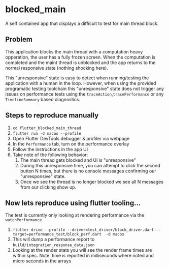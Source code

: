 # blocked_main

A self contained app that displays a difficult to test for main thread block.

## Problem

This application blocks the main thread with a computation heavy opperation, the user has a fully frozen screen. When the computation is completed and the maint thread is unblocked and the app returns to the normal responsive state (nothing shocking here).

This "unresponsive" state is easy to detect when running/testing the application with a human in the loop. However, when using the provided programatic testing toolchain this "unresponsive" state does not trigger any issues on performance tests using the `traceAction`,`tracePerformance` or any `TimelineSummary` based diagnostics.

## Steps to reproduce manually

1. `cd flutter_blocked_main_thread`
2. `flutter run -d macos --profile`
3. Open Flutter DevTools debugger & profiler via webpage
4. In the `Performance` tab, turn on the performance overlay
5. Follow the instructions in the app UI
6. Take note of the following behavior:
   1. The main thread gets blocked and UI is "unresponsive"
   2. During this unresponsive time, you can attempt to click the second button N times, but there is no console messages confirming our "unresponsive" state.
   3. Once we see the thread is no longer blocked we see all N messages from our clicking show up.


## Now lets reproduce using flutter tooling...
The test is currently only looking at rendering performance via the `watchPerformance` 

1. `flutter drive --profile --driver=test_driver/block_driver.dart --target=performance_test/block_perf.dart  -d macos`
2. This will dump a performance report to `build/integration_response_data.json`
3. Looking at the render stats you will see the render frame times are within spec. Note: time is reported in milliseconds where noted and micro seconds in the arrays